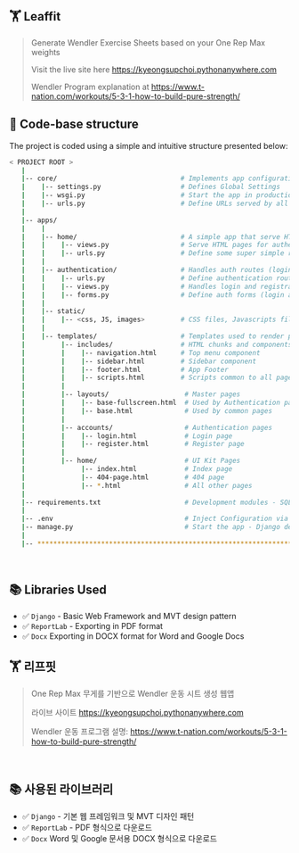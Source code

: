 
## 🏋 Leaffit

> Generate Wendler Exercise Sheets based on your One Rep Max weights  
> 
> Visit the live site here https://kyeongsupchoi.pythonanywhere.com
> 
> Wendler Program explanation at https://www.t-nation.com/workouts/5-3-1-how-to-build-pure-strength/

## 📂 Code-base structure

The project is coded using a simple and intuitive structure presented below:

```bash
< PROJECT ROOT >
   |
   |-- core/                               # Implements app configuration
   |    |-- settings.py                    # Defines Global Settings
   |    |-- wsgi.py                        # Start the app in production
   |    |-- urls.py                        # Define URLs served by all apps/nodes
   |
   |-- apps/
   |    |
   |    |-- home/                          # A simple app that serve HTML files
   |    |    |-- views.py                  # Serve HTML pages for authenticated users
   |    |    |-- urls.py                   # Define some super simple routes  
   |    |
   |    |-- authentication/                # Handles auth routes (login and register)
   |    |    |-- urls.py                   # Define authentication routes  
   |    |    |-- views.py                  # Handles login and registration  
   |    |    |-- forms.py                  # Define auth forms (login and register) 
   |    |
   |    |-- static/
   |    |    |-- <css, JS, images>         # CSS files, Javascripts files
   |    |
   |    |-- templates/                     # Templates used to render pages
   |         |-- includes/                 # HTML chunks and components
   |         |    |-- navigation.html      # Top menu component
   |         |    |-- sidebar.html         # Sidebar component
   |         |    |-- footer.html          # App Footer
   |         |    |-- scripts.html         # Scripts common to all pages
   |         |
   |         |-- layouts/                   # Master pages
   |         |    |-- base-fullscreen.html  # Used by Authentication pages
   |         |    |-- base.html             # Used by common pages
   |         |
   |         |-- accounts/                  # Authentication pages
   |         |    |-- login.html            # Login page
   |         |    |-- register.html         # Register page
   |         |
   |         |-- home/                      # UI Kit Pages
   |              |-- index.html            # Index page
   |              |-- 404-page.html         # 404 page
   |              |-- *.html                # All other pages
   |
   |-- requirements.txt                     # Development modules - SQLite storage
   |
   |-- .env                                 # Inject Configuration via Environment
   |-- manage.py                            # Start the app - Django default start script
   |
   |-- ************************************************************************
```

<br />

## 📚 Libraries Used

- ✅ `Django` - Basic Web Framework and MVT design pattern
- ✅ `ReportLab` - Exporting in PDF format
- ✅ `Docx` Exporting in DOCX format for Word and Google Docs

## 🏋 리프핏

> One Rep Max 무게를 기반으로 Wendler 운동 시트 생성 웹앱
>
> 라이브 사이트 https://kyeongsupchoi.pythonanywhere.com
>
> Wendler 운동 프로그램 설명: https://www.t-nation.com/workouts/5-3-1-how-to-build-pure-strength/


<br />

## 📚 사용된 라이브러리

- ✅ `Django` - 기본 웹 프레임워크 및 MVT 디자인 패턴
- ✅ `ReportLab` - PDF 형식으로 다운로드
- ✅ `Docx` Word 및 Google 문서용 DOCX 형식으로 다운로드

<br />
